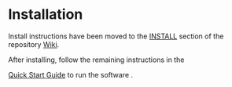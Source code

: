 
# Installation
Install instructions have been moved to the [INSTALL](https://github.com/Chia-Network/chia-blockchain/wiki/INSTALL) section of the repository [Wiki](https://github.com/Chia-Network/chia-blockchain/wiki).

After installing, follow the remaining instructions in the

[Quick Start Guide](https://github.com/Chia-Network/chia-blockchain/wiki/Quick-Start-Guide)
to run the software .

